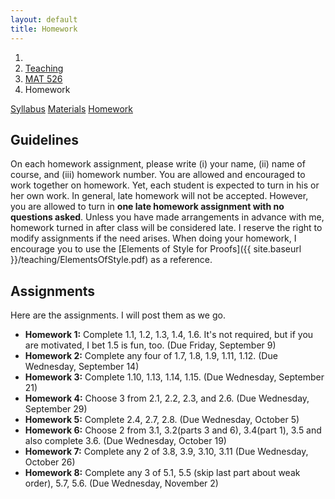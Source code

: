 ```yaml
---
layout: default
title: Homework
---
```

<ol class="breadcrumb">
  <li><a href="/"><i class="fa fa-home"></i></a></li>
  <li><a href="/teaching/">Teaching</a></li>
  <li><a href="/teaching/mat526f16">MAT 526</a></li>
  <li class="active">Homework</li>
</ol>

<div class="row">
<div class="col-xs-12">
<div class="btn-group btn-group-justified">
<a class="btn btn-default btn-success" href="{{site.baseurl}}/teaching/mat526f16/syllabus/">Syllabus</a>
<a class="btn btn-default btn-primary" href="{{site.baseurl}}/teaching/mat526f16/materials/">Materials</a>
<a class="btn btn-default btn-warning" href="{{site.baseurl}}/teaching/mat526f16/homework/">Homework</a>
</div>
</div>
</div>

## Guidelines ##
On each homework assignment, please write (i) your name, (ii) name of course, and (iii) homework number. You are allowed and encouraged to work together on homework. Yet, each student is expected to turn in his or her own work. In general, late homework will not be accepted. However, you are allowed to turn in **one late homework assignment with no questions asked**. Unless you have made arrangements in advance with me, homework turned in after class will be considered late. I reserve the right to modify assignments if the need arises. When doing your homework, I encourage you to use the [Elements of Style for Proofs]({{ site.baseurl }}/teaching/ElementsOfStyle.pdf) as a reference.

## Assignments ##
Here are the assignments.  I will post them as we go.

<ul class="fa-ul">
  <li><i class="fa fa-pencil-square-o"></i> <b>Homework 1:</b> Complete 1.1, 1.2, 1.3, 1.4, 1.6.  It's not required, but if you are motivated, I bet 1.5 is fun, too.  (Due Friday, September 9)</li>
  <li><i class="fa fa-pencil-square-o"></i> <b>Homework 2:</b> Complete any four of 1.7, 1.8, 1.9, 1.11, 1.12. (Due Wednesday, September 14)</li>
  <li><i class="fa fa-pencil-square-o"></i> <b>Homework 3:</b> Complete 1.10, 1.13, 1.14, 1.15. (Due Wednesday, September 21)</li>
  <li><i class="fa fa-pencil-square-o"></i> <b>Homework 4:</b> Choose 3 from 2.1, 2.2, 2.3, and 2.6. (Due Wednesday, September 29)</li>
  <li><i class="fa fa-pencil-square-o"></i> <b>Homework 5:</b> Complete 2.4, 2.7, 2.8. (Due Wednesday, October 5)</li>
  <li><i class="fa fa-pencil-square-o"></i> <b>Homework 6:</b> Choose 2 from 3.1, 3.2(parts 3 and 6), 3.4(part 1), 3.5 and also complete 3.6. (Due Wednesday, October 19)</li>
  <li><i class="fa fa-pencil-square-o"></i> <b>Homework 7:</b> Complete any 2 of 3.8, 3.9, 3.10, 3.11 (Due Wednesday, October 26)</li>
  <li><i class="fa fa-pencil-square-o"></i> <b>Homework 8:</b> Complete any 3 of 5.1, 5.5 (skip last part about weak order), 5.7, 5.6. (Due Wednesday, November 2)</li>
</ul>

<!--
*Note:* You can obtain the corresponding LaTeX files by clicking on the link and replacing .pdf with .tex.
<ul class="fa-ul">
  <li><i class="fa ß-square-o"></i> <a href="{{ site.baseurl }}/teaching/mat526f16/612HW1.pdf">Homework 1</a> (Due Wednesday, January 27)</li>
  <li><i class="fa fa-pencil-square-o"></i> <a href="{{ site.baseurl }}/teaching/mat526f16/612HW2.pdf">Homework 2</a> (Due Wednesday, February 3)</li>
  <li><i class="fa fa-pencil-square-o"></i> <a href="{{ site.baseurl }}/teaching/mat526f16/612HW3.pdf">Homework 3</a> (Due Wednesday, February 10)</li>
  <li><i class="fa fa-pencil-square-o"></i> <a href="{{ site.baseurl }}/teaching/mat526f16/612HW4.pdf">Homework 4</a> (Due Wednesday, February 17)</li>
  <li><i class="fa fa-pencil-square-o"></i> <a href="{{ site.baseurl }}/teaching/mat526f16/612HW5.pdf">Homework 5</a> (Due Wednesday, February 24)</li>
  <li><i class="fa fa-pencil-square-o"></i> <a href="{{ site.baseurl }}/teaching/mat526f16/612HW6.pdf">Homework 6</a> (Due Wednesday, March 23)</li>
  <li><i class="fa fa-pencil-square-o"></i> <a href="{{ site.baseurl }}/teaching/mat526f16/612HW7.pdf">Homework 7</a> (Due Wednesday, March 30)</li>
  <li><i class="fa fa-pencil-square-o"></i> <a href="{{ site.baseurl }}/teaching/mat526f16/612HW8.pdf">Homework 8</a> (Due Wednesday, April 6)</li>
  <li><i class="fa fa-pencil-square-o"></i> <a href="{{ site.baseurl }}/teaching/mat526f16/612HW9.pdf">Homework 9</a> (Due Wednesday, April 13)</li>
  <li><i class="fa fa-pencil-square-o"></i> <a href="{{ site.baseurl }}/teaching/mat526f16/612HW10.pdf">Homework 10</a> (Due Wednesday, April 27)</li>
</ul>
-->
